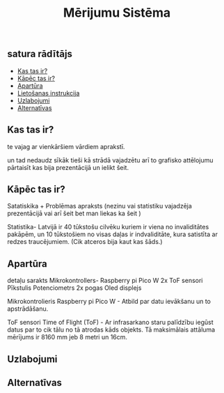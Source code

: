 <h1 align="center"> Mērijumu Sistēma </h1> <br>

## satura rādītājs

- [Kas tas ir?](#kas-tas-ir)
- [Kāpēc tas ir?](#kāpēc-tas-ir)
- [Apartūra](#apartūra)
- [Lietošanas instrukcija](#lietošanas-instrukcija)
- [Uzlabojumi](#uzlabojumi)
- [Alternatīvas](#alternatīvas-)

<!-- END doctoc generated TOC please keep comment here to allow auto update -->

## Kas tas ir?

te vajag ar vienkāršiem vārdiem aprakstī.

un tad nedaudz sīkāk tieši kā strādā vajadzētu arī to grafisko attēlojumu pārtaisīt kas bija prezentācijā un ielikt šeit.


## Kāpēc tas ir?

Satatiskika + Problēmas apraksts (nezinu vai statistiku vajadzēja prezentācijā vai arī šeit bet man liekas ka šeit )

Statistika- Latvijā ir 40 tūkstošu cilvēku kuriem ir viena no invaliditātes pakāpēm, un 10 tūkstošiem no visas daļas ir indvaliditāte, kura satistīta ar redzes traucējumiem. (Cik atceros bija kaut kas šāds.)



## Apartūra

detaļu sarakts
Mikrokontrollers- Raspberry pi Pico W 2x ToF sensori Pīkstulis Potenciometrs 2x pogas Oled displejs

Mikrokontrolieris
Raspberry pi Pico W - Atbild par datu ievākšanu un to apstrādāšanu.

ToF sensori
Time of Flight (ToF) - Ar infrasarkano staru palīdzību iegūst datus par to cik tālu no tā atrodas kāds objekts. Tā maksimālais attāluma mērījums ir 8160 mm jeb 8 metri un 16cm.

## Uzlabojumi


## Alternatīvas


